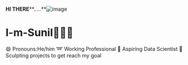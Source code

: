 **HI THERE****.....**![image](https://user-images.githubusercontent.com/52208411/123121817-1c810380-d463-11eb-8964-5b34ffc2d9c1.png)


# I-m-Sunil🙋🏻‍♂️

 😄 Pronouns:He/him
 ➿ Working Professional
 🔰 Aspiring Data Scientist
 🔭 Sculpting projects to get reach my goal

